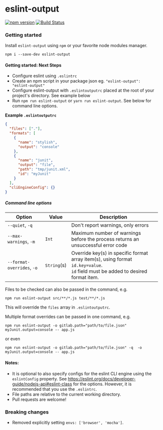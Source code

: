 # eslint-output

[![npm version](https://badge.fury.io/js/eslint-output.svg)](https://badge.fury.io/js/eslint-output)
[![Build Status](https://travis-ci.org/lwhiteley/eslint-output.svg?branch=master)](https://travis-ci.org/lwhiteley/eslint-output)

### Getting started

Install `eslint-output` using `npm` or your favorite node modules manager.

```shell
npm i --save-dev eslint-output
```

#### Getting started: Next Steps

- Configure eslint using `.eslintrc`
- Create an npm script in your package json eg. `"eslint-output": "eslint-output"`
- Configure eslint-output with `.eslintoutputrc` placed at the root of your project's directory. See example below
- Run `npm run eslint-output` or `yarn run eslint-output`. See below for command line options.

**Example `.eslintoutputrc`**

```json
{
  "files": ["."],
  "formats": [
    {
      "name": "stylish",
      "output": "console"
    },
    {
      "name": "junit",
      "output": "file",
      "path": "tmp/junit.xml",
      "id": "myJunit"
    }
  ],
  "cliEngineConfig": {}
}
```

##### Command line options

| Option                     | Value       | Description                                                                                                                          |
| -------------------------- | ----------- | ------------------------------------------------------------------------------------------------------------------------------------ |
| `--quiet`, `-q`            |             | Don't report warnings, only errors                                                                                                   |
| `--max-warnings`, `-m`     | `Int`       | Maximum number of warnings before the process returns an unsuccessful error code                                                     |
| `--format-overrides`, `-o` | `String`(s) | Override key(s) in specific format array item(s), using format `id.key=value`.<br />`id` field must be added to desired format item. |

Files to be checked can also be passed in the command, e.g.

```shell
npm run eslint-output src/**/*.js test/**/*.js
```

This will override the `files` array in `.eslintoutputrc`.

Multiple format overrides can be passed in one command, e.g.

```shell
npm run eslint-output -o gitlab.path="path/to/file.json" myJunit.output=console -- app.js
```

or even

```shell
npm run eslint-output -o gitlab.path="path/to/file.json" -q  -o myJunit.output=console -- app.js
```

#### Notes:

- It is optional to also specify configs for the eslint CLI engine using the `eslintConfig` property. See https://eslint.org/docs/developer-guide/nodejs-api#eslint-class for the options. However, it is recommended that you use the `.eslintrc`.
- File paths are relative to the current working directory.
- Pull requests are welcome!

### Breaking changes

- Removed explicitly setting `envs: ['browser', 'mocha']`.
